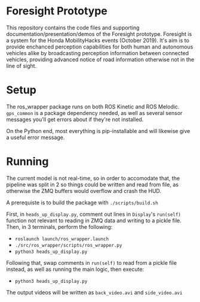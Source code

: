 # Foresight Prototype

This repository contains the code files and supporting documentation/presentation/demos of the Foresight prototype. Foresight is a system for the Honda MobilityHacks events (October 2019). It's aim is to provide enchanced perception capabilities for both human and autonomous vehicles alike by broadcasting perception information between connected vehicles, providing advanced notice of road information otherwise not in the line of sight.

# Setup

The ros_wrapper package runs on both ROS Kinetic and ROS Melodic. `gps_common` is a package dependency needed, as well as several sensor messages you'll get errors about if they're not installed.

On the Python end, most everything is pip-installable and will likewise give a useful error message.

# Running

The current model is not real-time, so in order to accomodate that, the pipeline was split in 2 so things could be written and read from file, as otherwise the ZMQ buffers would overflow and crash the HUD.

A prerequiste is to build the package with `./scripts/build.sh`

First, in `heads_up_display.py`, comment out lines in `Display`'s `run(self)` function not relevant to reading in ZMQ data and writing to a pickle file. Then, in 3 terminals, perform the following:
- `roslaunch launch/ros_wrapper.launch`
- `./src/ros_wrapper/scripts/ros_wrapper.py`
- `python3 heads_up_display.py`

Following that, swap comments in `run(self)` to read from a pickle file instead, as well as running the main logic, then execute:
- `python3 heads_up_display.py`

The output videos will be written as `back_video.avi` and `side_video.avi`

